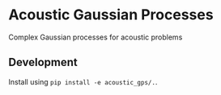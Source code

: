 # Acoustic Gaussian Processes

Complex Gaussian processes for acoustic problems

## Development

Install using `pip install -e acoustic_gps/.`.

